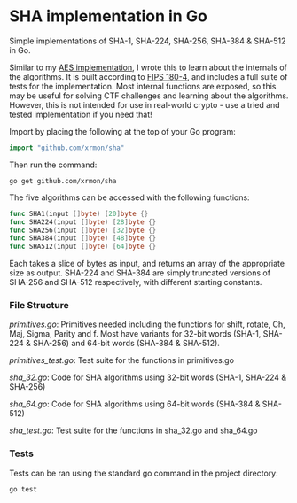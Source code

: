 # SHA implementation in Go
Simple implementations of SHA-1, SHA-224, SHA-256, SHA-384 & SHA-512 in Go.

Similar to my [AES implementation](https://github.com/xrmon/aes), I wrote this to learn about the internals of the algorithms. It is built according to [FIPS 180-4](https://nvlpubs.nist.gov/nistpubs/FIPS/NIST.FIPS.180-4.pdf), and includes a full suite of tests for the implementation. Most internal functions are exposed, so this may be useful for solving CTF challenges and learning about the algorithms. However, this is not intended for use in real-world crypto - use a tried and tested implementation if you need that!

Import by placing the following at the top of your Go program:

```go
import "github.com/xrmon/sha"
```

Then run the command:

```
go get github.com/xrmon/sha
```

The five algorithms can be accessed with the following functions:

```go
func SHA1(input []byte) [20]byte {}
func SHA224(input []byte) [28]byte {}
func SHA256(input []byte) [32]byte {}
func SHA384(input []byte) [48]byte {}
func SHA512(input []byte) [64]byte {}
```

Each takes a slice of bytes as input, and returns an array of the appropriate size as output. SHA-224 and SHA-384 are simply truncated versions of SHA-256 and SHA-512 respectively, with different starting constants.

### File Structure

*primitives.go*: Primitives needed including the functions for shift, rotate, Ch, Maj, Sigma, Parity and f. Most have variants for 32-bit words (SHA-1, SHA-224 & SHA-256) and 64-bit words (SHA-384 & SHA-512).

*primitives_test.go*: Test suite for the functions in primitives.go

*sha_32.go*: Code for SHA algorithms using 32-bit words (SHA-1, SHA-224 & SHA-256)

*sha_64.go*: Code for SHA algorithms using 64-bit words (SHA-384 & SHA-512)

*sha_test.go*: Test suite for the functions in sha_32.go and sha_64.go

### Tests

Tests can be ran using the standard go command in the project directory:

```
go test
```

